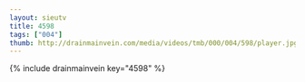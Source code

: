 ```yaml
--- 
layout: sieutv
title: 4598
tags: ["004"]
thumb: http://drainmainvein.com/media/videos/tmb/000/004/598/player.jpg
---
```

{% include drainmainvein key="4598" %} 
